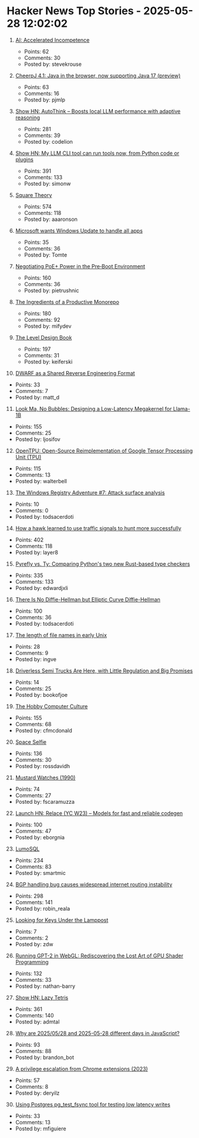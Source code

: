 # Hacker News Top Stories - 2025-05-28 12:02:02

1. [AI: Accelerated Incompetence](https://www.slater.dev/accelerated-incompetence/)
   - Points: 62
   - Comments: 30
   - Posted by: stevekrouse

2. [CheerpJ 4.1: Java in the browser, now supporting Java 17 (preview)](https://labs.leaningtech.com/blog/cheerpj-4.1)
   - Points: 63
   - Comments: 16
   - Posted by: pjmlp

3. [Show HN: AutoThink – Boosts local LLM performance with adaptive reasoning](undefined)
   - Points: 281
   - Comments: 39
   - Posted by: codelion

4. [Show HN: My LLM CLI tool can run tools now, from Python code or plugins](https://simonwillison.net/2025/May/27/llm-tools/)
   - Points: 391
   - Comments: 133
   - Posted by: simonw

5. [Square Theory](https://aaronson.org/blog/square-theory)
   - Points: 574
   - Comments: 118
   - Posted by: aaaronson

6. [Microsoft wants Windows Update to handle all apps](https://www.theverge.com/news/675446/microsoft-windows-update-all-apps-orchestration-platform)
   - Points: 35
   - Comments: 36
   - Posted by: Tomte

7. [Negotiating PoE+ Power in the Pre‑Boot Environment](https://roderickkhan.com/posts/2025-05-16-poe-uefi-solution)
   - Points: 160
   - Comments: 36
   - Posted by: pietrushnic

8. [The Ingredients of a Productive Monorepo](https://blog.swgillespie.me/posts/monorepo-ingredients/)
   - Points: 180
   - Comments: 92
   - Posted by: mifydev

9. [The Level Design Book](https://book.leveldesignbook.com)
   - Points: 197
   - Comments: 31
   - Posted by: keiferski

10. [DWARF as a Shared Reverse Engineering Format](https://lief.re/blog/2025-05-27-dwarf-editor/)
   - Points: 33
   - Comments: 7
   - Posted by: matt_d

11. [Look Ma, No Bubbles: Designing a Low-Latency Megakernel for Llama-1B](https://hazyresearch.stanford.edu/blog/2025-05-27-no-bubbles)
   - Points: 155
   - Comments: 25
   - Posted by: ljosifov

12. [OpenTPU: Open-Source Reimplementation of Google Tensor Processing Unit (TPU)](https://github.com/UCSBarchlab/OpenTPU)
   - Points: 115
   - Comments: 13
   - Posted by: walterbell

13. [The Windows Registry Adventure #7: Attack surface analysis](https://googleprojectzero.blogspot.com/2025/05/the-windows-registry-adventure-7-attack-surface.html)
   - Points: 10
   - Comments: 0
   - Posted by: todsacerdoti

14. [How a hawk learned to use traffic signals to hunt more successfully](https://www.frontiersin.org/news/2025/05/23/street-smarts-hawk-use-traffic-signals-hunting)
   - Points: 402
   - Comments: 118
   - Posted by: layer8

15. [Pyrefly vs. Ty: Comparing Python's two new Rust-based type checkers](https://blog.edward-li.com/tech/comparing-pyrefly-vs-ty/)
   - Points: 335
   - Comments: 133
   - Posted by: edwardjxli

16. [There Is No Diffie-Hellman but Elliptic Curve Diffie-Hellman](https://keymaterial.net/2025/05/23/there-is-no-diffie-hellman-but-elliptic-curve-diffie-hellman/)
   - Points: 100
   - Comments: 36
   - Posted by: todsacerdoti

17. [The length of file names in early Unix](https://utcc.utoronto.ca/~cks/space/blog/unix/UnixEarlyFilenameLenghts)
   - Points: 28
   - Comments: 9
   - Posted by: ingve

18. [Driverless Semi Trucks Are Here, with Little Regulation and Big Promises](https://www.nytimes.com/2025/05/27/business/driverless-semi-trucks-aurora-innovation.html)
   - Points: 14
   - Comments: 25
   - Posted by: bookofjoe

19. [The Hobby Computer Culture](https://technicshistory.com/2025/05/24/the-hobby-computer-culture/)
   - Points: 155
   - Comments: 68
   - Posted by: cfmcdonald

20. [Space Selfie](https://space.crunchlabs.com/)
   - Points: 136
   - Comments: 30
   - Posted by: rossdavidh

21. [Mustard Watches (1990)](https://girard.perso.math.cnrs.fr/mustard/article.html)
   - Points: 74
   - Comments: 27
   - Posted by: fscaramuzza

22. [Launch HN: Relace (YC W23) – Models for fast and reliable codegen](undefined)
   - Points: 100
   - Comments: 47
   - Posted by: eborgnia

23. [LumoSQL](https://lumosql.org/src/lumosql/doc/trunk/README.md)
   - Points: 234
   - Comments: 83
   - Posted by: smartmic

24. [BGP handling bug causes widespread internet routing instability](https://blog.benjojo.co.uk/post/bgp-attr-40-junos-arista-session-reset-incident)
   - Points: 298
   - Comments: 141
   - Posted by: robin_reala

25. [Looking for Keys Under the Lamppost](https://www.johndcook.com/blog/2025/05/25/lamppost/)
   - Points: 7
   - Comments: 2
   - Posted by: zdw

26. [Running GPT-2 in WebGL: Rediscovering the Lost Art of GPU Shader Programming](https://nathan.rs/posts/gpu-shader-programming/)
   - Points: 132
   - Comments: 33
   - Posted by: nathan-barry

27. [Show HN: Lazy Tetris](https://lazytetris.com/)
   - Points: 361
   - Comments: 140
   - Posted by: admtal

28. [Why are 2025/05/28 and 2025-05-28 different days in JavaScript?](https://brandondong.github.io/blog/javascript_dates/)
   - Points: 93
   - Comments: 88
   - Posted by: brandon_bot

29. [A privilege escalation from Chrome extensions (2023)](https://0x44.xyz/blog/cve-2023-4369/)
   - Points: 57
   - Comments: 8
   - Posted by: deryilz

30. [Using Postgres pg_test_fsync tool for testing low latency writes](https://tanelpoder.com/posts/using-pg-test-fsync-for-testing-low-latency-writes/)
   - Points: 33
   - Comments: 13
   - Posted by: mfiguiere

